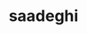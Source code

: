 ---
title: saadeghi
github: https://github.com/saadeghi
mode: dark
transition: 1s
score: 94.6
archetype:
- Innovative
- Project Showcase
---